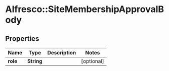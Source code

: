 # Alfresco::SiteMembershipApprovalBody

## Properties
Name | Type | Description | Notes
------------ | ------------- | ------------- | -------------
**role** | **String** |  | [optional] 


